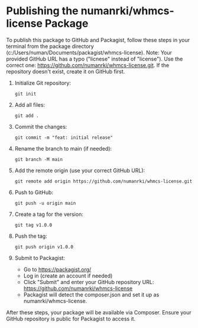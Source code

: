 # Publishing the numanrki/whmcs-license Package

To publish this package to GitHub and Packagist, follow these steps in your terminal from the package directory (c:/Users/numan/Documents/packagist/whmcs-license). Note: Your provided GitHub URL has a typo ("licnese" instead of "license"). Use the correct one: https://github.com/numanrki/whmcs-license.git. If the repository doesn't exist, create it on GitHub first.

1. Initialize Git repository:
   ```
   git init
   ```

2. Add all files:
   ```
   git add .
   ```

3. Commit the changes:
   ```
   git commit -m "feat: initial release"
   ```

4. Rename the branch to main (if needed):
   ```
   git branch -M main
   ```

5. Add the remote origin (use your correct GitHub URL):
   ```
   git remote add origin https://github.com/numanrki/whmcs-license.git
   ```

6. Push to GitHub:
   ```
   git push -u origin main
   ```

7. Create a tag for the version:
   ```
   git tag v1.0.0
   ```

8. Push the tag:
   ```
   git push origin v1.0.0
   ```

9. Submit to Packagist:
   - Go to https://packagist.org/
   - Log in (create an account if needed)
   - Click "Submit" and enter your GitHub repository URL: https://github.com/numanrki/whmcs-license
   - Packagist will detect the composer.json and set it up as numanrki/whmcs-license.

After these steps, your package will be available via Composer. Ensure your GitHub repository is public for Packagist to access it.
